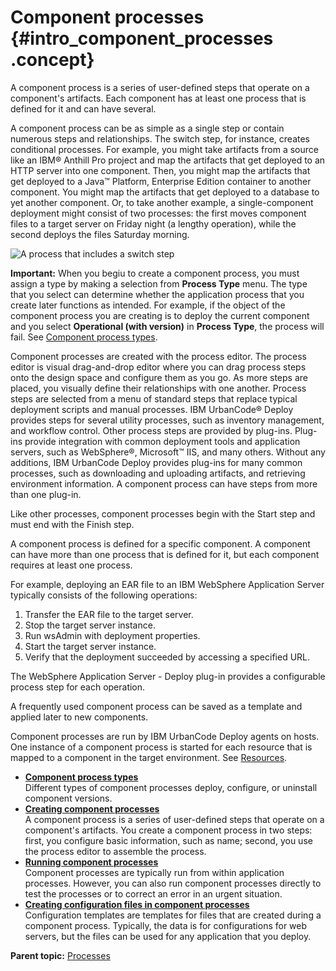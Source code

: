 # Component processes {#intro_component_processes .concept}

A component process is a series of user-defined steps that operate on a component's artifacts. Each component has at least one process that is defined for it and can have several.

A component process can be as simple as a single step or contain numerous steps and relationships. The switch step, for instance, creates conditional processes. For example, you might take artifacts from a source like an IBM® Anthill Pro project and map the artifacts that get deployed to an HTTP server into one component. Then, you might map the artifacts that get deployed to a Java™ Platform, Enterprise Edition container to another component. You might map the artifacts that get deployed to a database to yet another component. Or, to take another example, a single-component deployment might consist of two processes: the first moves component files to a target server on Friday night \(a lengthy operation\), while the second deploys the files Saturday morning.

![A process that includes a switch step](../images/intro_component_processes_a.gif)

**Important:** When you begiu to create a component process, you must assign a type by making a selection from **Process Type** menu. The type that you select can determine whether the application process that you create later functions as intended. For example, if the object of the component process you are creating is to deploy the current component and you select **Operational \(with version\)** in **Process Type**, the process will fail. See [Component process types](comp_process_types.md#).

Component processes are created with the process editor. The process editor is visual drag-and-drop editor where you can drag process steps onto the design space and configure them as you go. As more steps are placed, you visually define their relationships with one another. Process steps are selected from a menu of standard steps that replace typical deployment scripts and manual processes. IBM UrbanCode® Deploy provides steps for several utility processes, such as inventory management, and workflow control. Other process steps are provided by plug-ins. Plug-ins provide integration with common deployment tools and application servers, such as WebSphere®, Microsoft™ IIS, and many others. Without any additions, IBM UrbanCode Deploy provides plug-ins for many common processes, such as downloading and uploading artifacts, and retrieving environment information. A component process can have steps from more than one plug-in.

Like other processes, component processes begin with the Start step and must end with the Finish step.

A component process is defined for a specific component. A component can have more than one process that is defined for it, but each component requires at least one process.

For example, deploying an EAR file to an IBM WebSphere Application Server typically consists of the following operations:

1.  Transfer the EAR file to the target server.
2.  Stop the target server instance.
3.  Run wsAdmin with deployment properties.
4.  Start the target server instance.
5.  Verify that the deployment succeeded by accessing a specified URL.

The WebSphere Application Server - Deploy plug-in provides a configurable process step for each operation.

A frequently used component process can be saved as a template and applied later to new components.

Component processes are run by IBM UrbanCode Deploy agents on hosts. One instance of a component process is started for each resource that is mapped to a component in the target environment. See [Resources](resources_ch.md).

-   **[Component process types](../topics/comp_process_types.md)**  
Different types of component processes deploy, configure, or uninstall component versions.
-   **[Creating component processes](../topics/comp_process_configure.md)**  
A component process is a series of user-defined steps that operate on a component's artifacts. You create a component process in two steps: first, you configure basic information, such as name; second, you use the process editor to assemble the process.
-   **[Running component processes](../topics/comp_process_run.md)**  
Component processes are typically run from within application processes. However, you can also run component processes directly to test the processes or to correct an error in an urgent situation.
-   **[Creating configuration files in component processes](../topics/comp_tasks_config_create.md)**  
Configuration templates are templates for files that are created during a component process. Typically, the data is for configurations for web servers, but the files can be used for any application that you deploy.

**Parent topic:** [Processes](../topics/comp_workflow.md)

